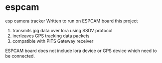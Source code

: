 # espcam
esp camera tracker
Written to run on ESPCAM board this project 


1. transmits jpg data over lora using SSDV protocol
2. inerleaves GPS tracking data packets 
3. compatible with PITS Gateway receiver

ESPCAM board does not include lora device or GPS device which need to be connected.

